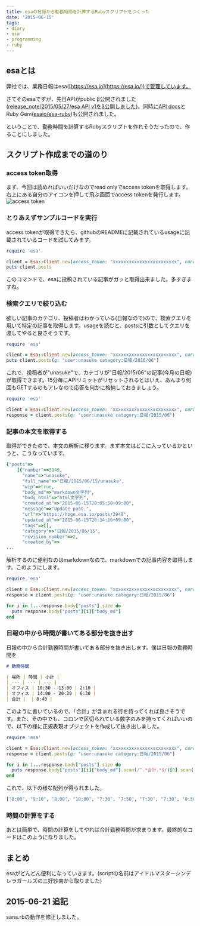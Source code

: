 ```yaml
---
title: esaの日報から勤務時間を計算するRubyスクリプトをつくった
date: '2015-06-15'
tags:
- diary
- esa
- programming
- ruby
---
```


## esaとは

弊社では、業務日報はesa([https://esa.io](https://esa.io/))で管理しています。


さてそのesaですが、先日APIがpublic β公開されました([release\_note/2015/05/27/esa API v1をβ公開しました](https://docs.esa.io/posts/109))。同時に[API docs](https://docs.esa.io/posts/102)とRuby Gem([esaio/esa-ruby](https://github.com/esaio/esa-ruby))も公開されました。

ということで、勤務時間を計算するRubyスクリプトを作れそうだったので、作ることにしました。

## スクリプト作成までの道のり
### access token取得

まず、今回は読めればいいだけなのでread onlyでaccess tokenを取得します。右上にある自分のアイコンを押して飛ぶ画面でaccess tokenを発行します。
![access token](2015/spicelife-esa-io.png)

### とりあえずサンプルコードを実行

access tokenが取得できたら、githubのREADMEに記載されているusageに記載されているコードを試してみます。

```ruby
require 'esa'

client = Esa::Client.new(access_token: "xxxxxxxxxxxxxxxxxxxxxxxx", current_team: "xxxxxx")
puts client.posts
```

このコマンドで、esaに投稿されている記事がガッと取得出来ました。多すぎますね。


### 検索クエリで絞り込む

欲しい記事のカテゴリ、投稿者はわかっている(日報なので)ので、検索クエリを用いて特定の記事を取得します。usageを読むと、postsに引数としてクエリを渡してやると良さそうです。

```ruby
require 'esa'

client = Esa::Client.new(access_token: "xxxxxxxxxxxxxxxxxxxxxxxx", current_team: "xxxxxx")
puts client.posts(q: "user:unasuke category:日報/2016/06")
```

これで、投稿者が"unasuke"で、カテゴリが"日報/2015/06"の記事(今月の日報)が取得できます。15分毎にAPIリミットがリセットされるとはいえ、あんまり何回もGETするのもアレなので応答を何かに格納しておきましょう。

```ruby
require 'esa'

client = Esa::Client.new(access_token: "xxxxxxxxxxxxxxxxxxxxxxxx", current_team: "xxxxxx")
response = client.posts(q: "user:unasuke category:日報/2015/06")
```

### 記事の本文を取得する

取得ができたので、本文の解析に移ります。まず本文はどこに入っているかというと、こうなっています。

```ruby
{"posts"=>
    [{"number"=>3949,
      "name"=>"unasuke",
      "full_name"=>"日報/2015/06/15/unasuke",
      "wip"=>true,
      "body_md"=>"markdown文字列",
      "body_html"=>"html文字列",
      "created_at"=>"2015-06-15T20:05:50+09:00",
      "message"=>"Update post.",
      "url"=>"https://hoge.esa.io/posts/3949",
      "updated_at"=>"2015-06-15T20:34:16+09:00",
      "tags"=>[],
      "category"=>"日報/2015/06/15",
      "revision_number"=>2,
      "created_by"=>
...
```

解析するのに便利なのはmarkdownなので、markdownでの記事内容を取得します。このようにします。

```ruby
require 'esa'

client = Esa::Client.new(access_token: "xxxxxxxxxxxxxxxxxxxxxxxx", current_team: "xxxxxx")
response = client.posts(q: "user:unasuke category:日報/2015/06")

for i in 1...response.body["posts"].size do
  puts response.body["posts"][i]["body_md"]
end
```

### 日報の中から時間が書いてある部分を抜き出す

日報の中から合計勤務時間が書いてある部分を抜き出します。僕は日報の勤務時間を

```markdown
# 勤務時間

| 場所 | 時間 | 小計 |
| --- | --- | --- |
| オフィス | 10:50 - 13:00 | 2:10 |
| オフィス | 14:00 - 20:30 | 6:30 |
| 合計 |  | 8:40 |
```

このように書いているので、「合計」が含まれる行を持ってくれば良さそうです。また、その中でも、コロンで区切られている数字のみを持ってくればいいので、以下の様に正規表現オブジェクトを作成して抜き出しました。

```ruby
require 'esa'

client = Esa::Client.new(access_token: "xxxxxxxxxxxxxxxxxxxxxxxx", current_team: "xxxxxx")
response = client.posts(q: "user:unasuke category:日報/2015/06")

for i in 1...response.body["posts"].size do
  puts response.body["posts"][i]["body_md"].scan(/^.*合計.*$/)[0].scan(/\d+:\d+/)
end
```
これで、以下の様な配列が得られました。

```ruby
["8:00", "9:10", "8:00", "10:00", "7:30", "7:50", "7:30", "7:30", "8:30", "8:00"]
```


### 時間の計算をする

あとは簡単で、時間の計算をしてやれば合計勤務時間が求まります。最終的なコードはこのようになりました。

<script src="https://gist.github.com/unasuke/56d8b169a1db12b3d05b.js"></script>

## まとめ

esaがどんどん便利になっていきます。(scriptの名前はアイドルマスターシンデレラガールズの三好紗南から取りました)


## 2015-06-21 追記

sana.rbの動作を修正しました。
